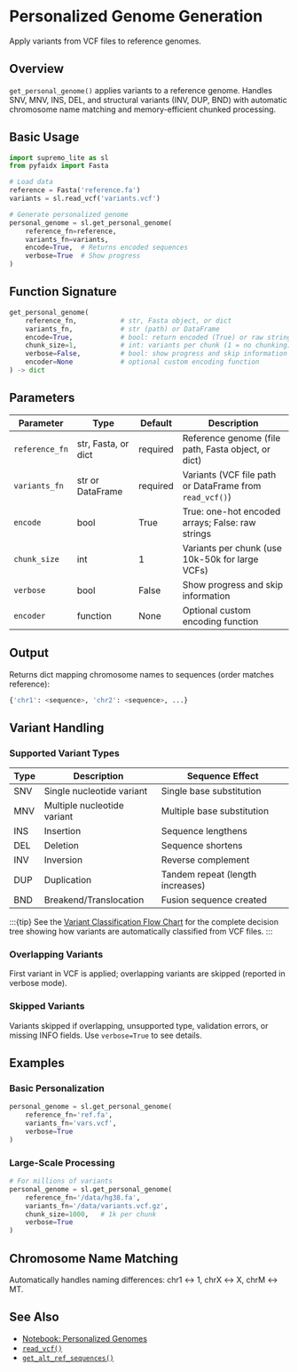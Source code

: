 # Personalized Genome Generation

Apply variants from VCF files to reference genomes.

## Overview

`get_personal_genome()` applies variants to a reference genome. Handles SNV, MNV, INS, DEL, and structural variants (INV, DUP, BND) with automatic chromosome name matching and memory-efficient chunked processing.

## Basic Usage

```python
import supremo_lite as sl
from pyfaidx import Fasta

# Load data
reference = Fasta('reference.fa')
variants = sl.read_vcf('variants.vcf')

# Generate personalized genome
personal_genome = sl.get_personal_genome(
    reference_fn=reference,
    variants_fn=variants,
    encode=True,  # Returns encoded sequences
    verbose=True  # Show progress
)
```

## Function Signature

```python
get_personal_genome(
    reference_fn,           # str, Fasta object, or dict
    variants_fn,            # str (path) or DataFrame
    encode=True,            # bool: return encoded (True) or raw strings (False)
    chunk_size=1,           # int: variants per chunk (1 = no chunking)
    verbose=False,          # bool: show progress and skip information
    encoder=None            # optional custom encoding function
) -> dict
```

## Parameters

| Parameter | Type | Default | Description |
|-----------|------|---------|-------------|
| `reference_fn` | str, Fasta, or dict | required | Reference genome (file path, Fasta object, or dict) |
| `variants_fn` | str or DataFrame | required | Variants (VCF file path or DataFrame from `read_vcf()`) |
| `encode` | bool | True | True: one-hot encoded arrays; False: raw strings |
| `chunk_size` | int | 1 | Variants per chunk (use 10k-50k for large VCFs) |
| `verbose` | bool | False | Show progress and skip information |
| `encoder` | function | None | Optional custom encoding function |

## Output

Returns dict mapping chromosome names to sequences (order matches reference):

```python
{'chr1': <sequence>, 'chr2': <sequence>, ...}
```

## Variant Handling

### Supported Variant Types

| Type | Description | Sequence Effect |
|------|-------------|-----------------|
| SNV | Single nucleotide variant | Single base substitution |
| MNV | Multiple nucleotide variant | Multiple base substitution |
| INS | Insertion | Sequence lengthens |
| DEL | Deletion | Sequence shortens |
| INV | Inversion | Reverse complement |
| DUP | Duplication | Tandem repeat (length increases) |
| BND | Breakend/Translocation | Fusion sequence created |

:::{tip}
See the [Variant Classification Flow Chart](../_static/images/variant_classification.png) for the complete decision tree showing how variants are automatically classified from VCF files.
:::

### Overlapping Variants

First variant in VCF is applied; overlapping variants are skipped (reported in verbose mode).

### Skipped Variants

Variants skipped if overlapping, unsupported type, validation errors, or missing INFO fields. Use `verbose=True` to see details.

## Examples

### Basic Personalization

```python
personal_genome = sl.get_personal_genome(
    reference_fn='ref.fa',
    variants_fn='vars.vcf',
    verbose=True
)
```

### Large-Scale Processing

```python
# For millions of variants
personal_genome = sl.get_personal_genome(
    reference_fn='/data/hg38.fa',
    variants_fn='/data/variants.vcf.gz',
    chunk_size=1000,   # 1k per chunk
    verbose=True
)
```

## Chromosome Name Matching

Automatically handles naming differences: chr1 ↔ 1, chrX ↔ X, chrM ↔ MT.

## See Also

- [Notebook: Personalized Genomes](../notebooks/02_personalized_genomes.ipynb)
- [`read_vcf()`](variant_centered_sequences.md#vcf-reading-functions)
- [`get_alt_ref_sequences()`](variant_centered_sequences.md)
